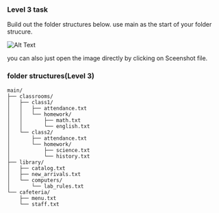 ### Level 3 task

Build out the folder structures below. use main as the start of your folder strucure. 

![Alt Text](/task3/task_description/Screenshot%202025-09-14%20at%209.17.51 PM.png)

you can also just open the image directly by clicking on Sceenshot file.  

### folder structures(Level 3) 

    main/
    ├── classrooms/
    │   ├── class1/
    │   │   ├── attendance.txt
    │   │   └── homework/
    │   │       ├── math.txt
    │   │       └── english.txt
    │   └── class2/
    │       ├── attendance.txt
    │       └── homework/
    │           ├── science.txt
    │           └── history.txt
    ├── library/
    │   ├── catalog.txt
    │   ├── new_arrivals.txt
    │   └── computers/
    │       └── lab_rules.txt
    └── cafeteria/
        ├── menu.txt
        └── staff.txt